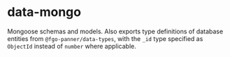 # data-mongo
Mongoose schemas and models. Also exports type definitions of database entities from `@fgo-panner/data-types`, with the `_id` type specified as `ObjectId` instead of `number` where applicable.